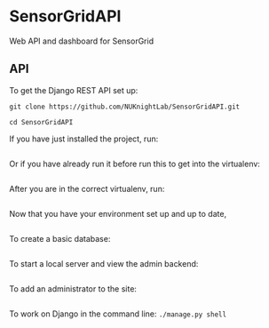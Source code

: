 # SensorGridAPI
Web API and dashboard for SensorGrid

## API
To get the Django REST API set up:

`git clone https://github.com/NUKnightLab/SensorGridAPI.git`
```git clone https://github.com/NUKnightLab/SensorGridAPI.git
cd SensorGridAPI
```
If you have just installed the project, run:
```mkvirtualenv sgapienv
```
Or if you have already run it before run this to get into the virtualenv:
```workon sgapienv
```
After you are in the correct virtualenv, run:
```pip install -r requirements.txt
```
Now that you have your environment set up and up to date,
```cd sensorgridapi
```
To create a basic database:
```./manage.py migrate
```
To start a local server and view the admin backend:
```./manage.py runserver
```
To add an administrator to the site:
```./manage.py createsuperuser
```
To work on Django in the command line:
```./manage.py shell```
